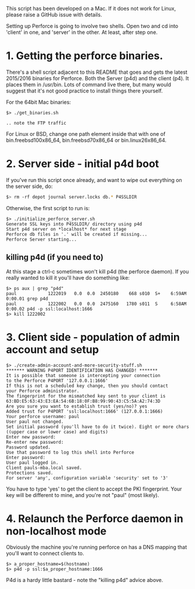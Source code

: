 This script has been developed on a Mac. If it does not work for Linux, please raise a GitHub issue with details.

Setting up Perforce is going to involve two shells.  Open two and cd into 'client' in one, and 'server' in the other.  At least, after step one.

# 1. Getting the perforce binaries.

There's a shell script adjacent to this README that goes and gets the latest 2015/2016 binaries for Perforce.  Both the Server (p4d) and the client (p4). It places them in /usr/bin. Lots of command live there, but many would suggest that it's not good practice to install things there yourself. 

For the 64bit Mac binaries:

```
$> ./get_binaries.sh

.. note the FTP traffic

```

For Linux or BSD, change one path element inside that with one of bin.freebsd100x86_64, bin.freebsd70x86_64 or bin.linux26x86_64.

# 2. Server side - initial p4d boot

If you've run this script once already, and want to wipe out everything on the server side, do:

```bash
$> rm -rf depot journal server.locks db.* P4SSLDIR
```

Otherwise, the first script to run is:

```
$> ./initialize_perforce_server.sh
Generate SSL keys into P4SSLDIR/ directory using p4d
Start p4d server on *localhost* for next stage
Perforce db files in '.' will be created if missing...
Perforce Server starting...
```
## killing p4d (if you need to)

At this stage a ctrl-c sometimes won't kill p4d (the perforce daemon). If you really wanted to kill it you'll have do something like:

```
$> ps aux | grep "p4d"
paul            1222019   0.0  0.0  2450180    668 s010  S+    6:59AM   0:00.01 grep p4d
paul            1222002   0.0  0.0  2475160   1780 s011  S     6:58AM   0:00.02 p4d -p ssl:localhost:1666
$> kill 1222002
```

# 3. Client side - population of admin account and setup

```
$> ./create-admin-account-and-more-security-stuff.sh 
******* WARNING P4PORT IDENTIFICATION HAS CHANGED! *******
It is possible that someone is intercepting your connection
to the Perforce P4PORT '127.0.0.1:1666'
If this is not a scheduled key change, then you should contact
your Perforce administrator.
The fingerprint for the mismatched key sent to your client is
63:BD:E5:63:43:E3:EA:54:6B:18:0F:B8:99:90:43:C5:5A:A2:74:3D
Are you sure you want to establish trust (yes/no)? yes
Added trust for P4PORT 'ssl:localhost:1666' (127.0.0.1:1666)
Your perforce username: paul
User paul not changed.
Set initial password (you'll have to do it twice). Eight or more chars ((upper case or lower case) and digits)
Enter new password: 
Re-enter new password: 
Password updated.
Use that password to log this shell into Perforce
Enter password: 
User paul logged in.
Client pauls-mba.local saved.
Protections saved.
For server 'any', configuration variable 'security' set to '3'
```

You have to type 'yes' to get the client to accept the PKI fingerprint. Your key will be different to mine, and you're not "paul" (most likely).

# 4. Relaunch the Perforce daemon in non-localhost mode

Obviously the machine you're running perforce on has a DNS mapping that you'll want to connect clients to. 

```
$> a_proper_hostname=$(hostname)
$> p4d -p ssl:$a_proper_hostname:1666
```

P4d is a hardy little bastard - note the "killing p4d" advice above.

